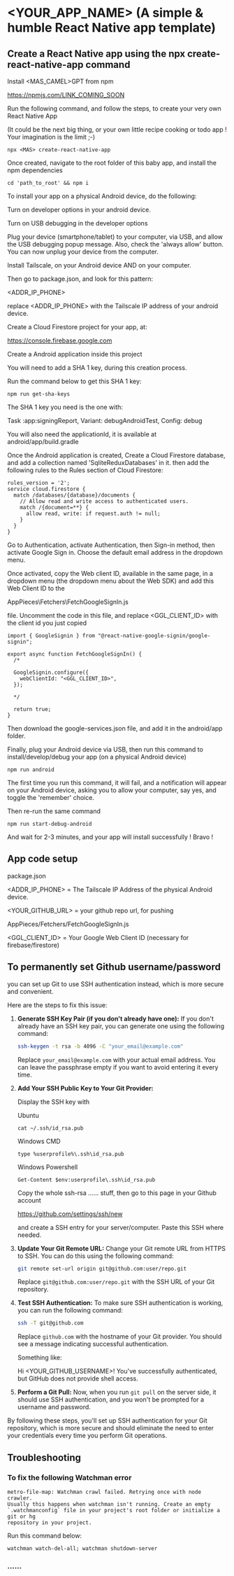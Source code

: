 # <YOUR_APP_NAME> (A simple & humble React Native app template)

## Create a React Native app using the npx <MAS> create-react-native-app command

Install <MAS_CAMEL>GPT from npm

https://npmjs.com/LINK_COMING_SOON

Run the following command, and follow the steps, to create your very own React Native App

(It could be the next big thing, or your own little recipe cooking or todo app ! Your imagination is the limit ;-)

```
npx <MAS> create-react-native-app
```

Once created, navigate to the root folder of this baby app, and install the npm dependencies

```
cd 'path_to_root' && npm i
```

To install your app on a physical Android device, do the following:

Turn on developer options in your android device.

Turn on USB debugging in the developer options

Plug your device (smartphone/tablet) to your computer,
via USB, and allow the USB debugging popup message.
Also, check the 'always allow' button.
You can now unplug your device from the computer.

Install Tailscale, on your Android device AND on your computer.

Then go to package.json, and look for this pattern:

<ADDR_IP_PHONE>

replace <ADDR_IP_PHONE> with the Tailscale IP address of your android device.

Create a Cloud Firestore project for your app, at:

https://console.firebase.google.com

Create a Android application inside this project 

You will need to add a SHA 1 key, during this creation process.

Run the command below to get this SHA 1 key:

```
npm run get-sha-keys
```

The SHA 1 key you need is the one with:

Task :app:signingReport, 
Variant: debugAndroidTest, 
Config: debug

You will also need the applicationId, it is available at android/app/build.gradle

Once the Android application is created, Create a Cloud Firestore database, and add a collection named 'SqliteReduxDatabases' in it. 
then add the following rules to the Rules section of Cloud Firestore:

```
rules_version = '2';
service cloud.firestore {
  match /databases/{database}/documents {
    // Allow read and write access to authenticated users.
    match /{document=**} {
      allow read, write: if request.auth != null;
    }
  }
}
```


Go to Authentication, activate Authentication, then Sign-in method, then activate Google Sign in.
Choose the default email address in the dropdown menu.

Once activated, copy the Web client ID, available in the same page, in a dropdown menu 
(the dropdown menu about the Web SDK)
and add this Web Client ID to the

AppPieces\Fetchers\FetchGoogleSignIn.js

file. Uncomment the code in this file, and replace <GGL_CLIENT_ID> with the client id you just copied

```
import { GoogleSignin } from "@react-native-google-signin/google-signin";

export async function FetchGoogleSignIn() {
  /*
  
  GoogleSignin.configure({
    webClientId: "<GGL_CLIENT_ID>",
  });

  */

  return true;
}
```

Then download the google-services.json file, and add it in the android/app folder.

Finally, plug your Android device via USB, then run this command to install/develop/debug your app (on a physical Android device)

```
npm run android
```

The first time you run this command, it will fail, and a notification will appear on your Android device, asking you to allow your computer, say yes, and toggle the 'remember' choice.

Then re-run the same command

```
npm run start-debug-android
```

And wait for 2-3 minutes, and your app will install successfully ! Bravo !

## App code setup 

package.json

<ADDR_IP_PHONE> = The Tailscale IP Address of the physical Android device.

<YOUR_GITHUB_URL> = your github repo url, for pushing 

AppPieces/Fetchers/FetchGoogleSignIn.js

<GGL_CLIENT_ID> = Your Google Web Client ID (necessary for firebase/firestore)

## To permanently set Github username/password

you can set up Git to use SSH authentication instead, which is more secure and convenient. 

Here are the steps to fix this issue:

1. **Generate SSH Key Pair (if you don't already have one):**
   If you don't already have an SSH key pair, you can generate one using the following command:

   ```bash
   ssh-keygen -t rsa -b 4096 -C "your_email@example.com"
   ```

   Replace `your_email@example.com` with your actual email address. You can leave the passphrase empty if you want to avoid entering it every time.

2. **Add Your SSH Public Key to Your Git Provider:**

   Display the SSH key with

   Ubuntu
   ```
   cat ~/.ssh/id_rsa.pub
   ```

   Windows CMD
   ```
   type %userprofile%\.ssh\id_rsa.pub
   ```

   Windows Powershell
   ```
   Get-Content $env:userprofile\.ssh\id_rsa.pub
   ```

   Copy the whole ssh-rsa ...... stuff, then go to this page in your Github account

   https://github.com/settings/ssh/new

   and create a SSH entry for your server/computer. Paste this SSH where needed.

3. **Update Your Git Remote URL:**
   Change your Git remote URL from HTTPS to SSH. You can do this using the following command:

   ```bash
   git remote set-url origin git@github.com:user/repo.git
   ```

   Replace `git@github.com:user/repo.git` with the SSH URL of your Git repository.

4. **Test SSH Authentication:**
   To make sure SSH authentication is working, you can run the following command:

   ```bash
   ssh -T git@github.com
   ```

   Replace `github.com` with the hostname of your Git provider. You should see a message indicating successful authentication.

   Something like:

   Hi <YOUR_GITHUB_USERNAME>! You've successfully authenticated, but GitHub does not provide shell access.

5. **Perform a Git Pull:**
   Now, when you run `git pull` on the server side, it should use SSH authentication, and you won't be prompted for a username and password.

By following these steps, you'll set up SSH authentication for your Git repository, which is more secure and should eliminate the need to enter your credentials every time you perform Git operations.

## Troubleshooting

### To fix the following Watchman error

```
metro-file-map: Watchman crawl failed. Retrying once with node crawler.
Usually this happens when watchman isn't running. Create an empty `.watchmanconfig` file in your project's root folder or initialize a git or hg 
repository in your project.
```

Run this command below:

```
watchman watch-del-all; watchman shutdown-server
```

### ......